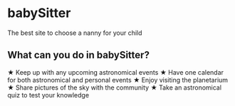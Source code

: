 # babySitter 
The best site to choose a nanny for your child 

## What can you do in babySitter?
★ Keep up with any upcoming astronomical events
★ Have one calendar for both astronomical and personal events
★ Enjoy visiting the planetarium
★ Share pictures of the sky with the community
★ Take an astronomical quiz to test your knowledge


